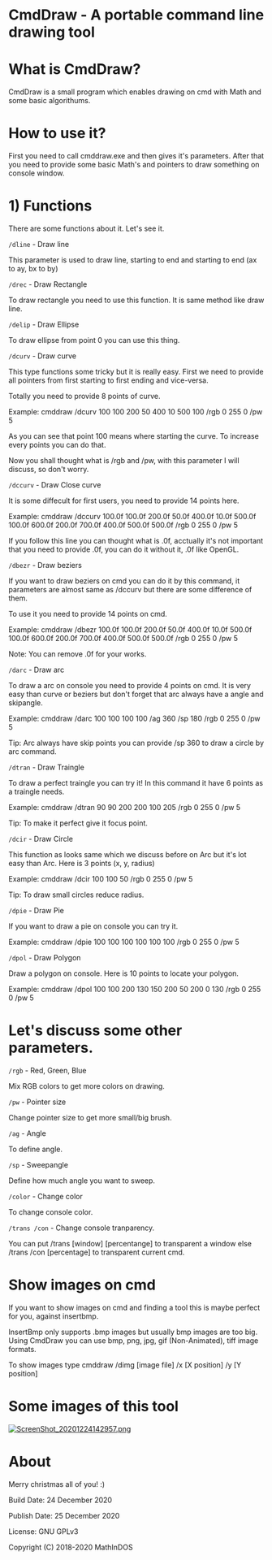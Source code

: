 # CmdDraw - A portable command line drawing tool


# What is CmdDraw?

CmdDraw is a small program which enables drawing on cmd with Math and some basic algorithums.

# How to use it?

First you need to call cmddraw.exe and then gives it's parameters. After that you need to provide some basic Math's and pointers to draw something on console window.


# 1) Functions

There are some functions about it. Let's see it.

`/dline` - Draw line

This parameter is used to draw line, starting to end and starting to end (ax to ay, bx to by)

`/drec` - Draw Rectangle

To draw rectangle you need to use this function. It is same method like draw line.

`/delip` - Draw Ellipse

To draw ellipse from point 0 you can use this thing. 

`/dcurv` - Draw curve

This type functions some tricky but it is really easy. First we need to provide all pointers from first starting to first ending and vice-versa.

Totally you need to provide 8 points of curve.

Example: cmddraw /dcurv 100 100 200 50 400 10 500 100 /rgb 0 255 0 /pw 5

As you can see that point 100 means where starting the curve. To increase every points you can do that.

Now you shall thought what is /rgb and /pw, with this parameter I will discuss, so don't worry.

`/dccurv` - Draw Close curve

It is some diffecult for first users, you need to provide 14 points here.

Example: cmddraw /dccurv 100.0f 100.0f 200.0f 50.0f 400.0f 10.0f 500.0f 100.0f 600.0f 200.0f 700.0f 400.0f 500.0f 500.0f /rgb 0 255 0 /pw 5

If you follow this line you can thought what is .0f, acctually it's not important that you need to provide .0f, you can do it without it, .0f like OpenGL.

`/dbezr` - Draw beziers

If you want to draw beziers on cmd you can do it by this command, it parameters are almost same as /dccurv but there are some difference of them.

To use it you need to provide 14 points on cmd.

Example: cmddraw /dbezr 100.0f 100.0f 200.0f 50.0f 400.0f 10.0f 500.0f 100.0f 600.0f 200.0f 700.0f 400.0f 500.0f 500.0f /rgb 0 255 0 /pw 5

Note: You can remove .0f for your works.

`/darc` - Draw arc

To draw a arc on console you need to provide 4 points on cmd. It is very easy than curve or beziers but don't forget that arc always have a angle and skipangle.

Example: cmddraw /darc 100 100 100 100 /ag 360 /sp 180 /rgb 0 255 0 /pw 5

Tip: Arc always have skip points you can provide /sp 360 to draw a circle by arc command.

`/dtran` - Draw Traingle

To draw a perfect traingle you can try it! In this command it have 6 points as a traingle needs.

Example: cmddraw /dtran 90 90 200 200 100 205 /rgb 0 255 0 /pw 5

Tip: To make it perfect give it focus point.

`/dcir` - Draw Circle

This function as looks same which we discuss before on Arc but it's lot easy than Arc. Here is 3 points (x, y, radius)

Example: cmddraw /dcir 100 100 50 /rgb 0 255 0 /pw 5

Tip: To draw small circles reduce radius.

`/dpie` - Draw Pie

If you want to draw a pie on console you can try it.

Example: cmddraw /dpie 100 100 100 100 100 100 /rgb 0 255 0 /pw 5

`/dpol` - Draw Polygon

Draw a polygon on console. Here is 10 points to locate your polygon.

Example: cmddraw /dpol 100 100 200 130 150 200 50 200 0 130 /rgb 0 255 0 /pw 5


# Let's discuss some other parameters.

`/rgb` - Red, Green, Blue

Mix RGB colors to get more colors on drawing.

`/pw` - Pointer size

Change pointer size to get more small/big brush.

`/ag` - Angle

To define angle.

`/sp` - Sweepangle

Define how much angle you want to sweep.

`/color` - Change color

To change console color.

`/trans /con` - Change console tranparency.

You can put /trans [window] [percentange] to transparent a window else /trans /con [percentage] to transparent current cmd.


# Show images on cmd

If you want to show images on cmd and finding a tool this is maybe perfect for you, against insertbmp.

InsertBmp only supports .bmp images but usually bmp images are too big. Using CmdDraw you can use bmp, png, jpg, gif (Non-Animated), tiff image formats.

To show images type cmddraw /dimg [image file] /x [X position] /y [Y position]


# Some images of this tool

<a href="https://gifyu.com/image/CWYQ"><img src="https://s8.gifyu.com/images/ScreenShot_20201224142957.png" alt="ScreenShot_20201224142957.png" border="0" /></a>

# About

Merry christmas all of you! :)

Build Date: 24 December 2020

Publish Date: 25 December 2020

License: GNU GPLv3

Copyright (C) 2018-2020 MathInDOS




